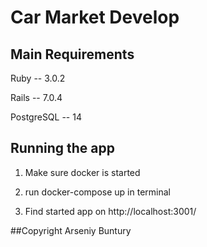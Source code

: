 # Car Market Develop

## Main Requirements

Ruby -- 3.0.2

Rails -- 7.0.4

PostgreSQL -- 14

## Running the app

1. Make sure docker is started

2. run docker-compose up in terminal

3. Find started app on http://localhost:3001/

##Copyright Arseniy Buntury
